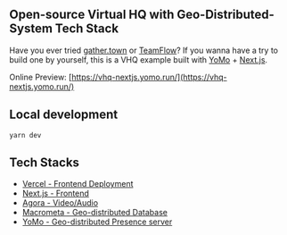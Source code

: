 ## Open-source Virtual HQ with Geo-Distributed-System Tech Stack

Have you ever tried [gather.town](https://gather.town) or [TeamFlow](https://www.teamflowhq.com/)? 
If you wanna have a try to build one by yourself, this is a VHQ example built with [YoMo](https://github.com/yomorun/yomo) + [Next.js](https://github.com/vercel/next.js).

Online Preview: [https://vhq-nextjs.yomo.run/](https://vhq-nextjs.yomo.run/)

## Local development

`yarn dev`

## Tech Stacks

- [Vercel - Frontend Deployment](https://vercel.com)
- [Next.js - Frontend](https://nextjs.org)
- [Agora - Video/Audio](https://agora.io)
- [Macrometa - Geo-distributed Database](https://macrometa.dev/)
- [YoMo - Geo-distributed Presence server](https://github.com/yomorun/yomo)
